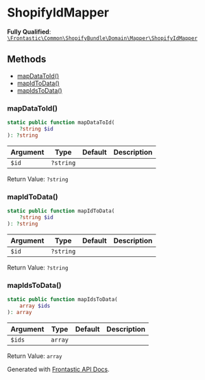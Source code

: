 #  ShopifyIdMapper

**Fully Qualified**: [`\Frontastic\Common\ShopifyBundle\Domain\Mapper\ShopifyIdMapper`](../../../../../src/php/ShopifyBundle/Domain/Mapper/ShopifyIdMapper.php)

## Methods

* [mapDataToId()](#mapdatatoid)
* [mapIdToData()](#mapidtodata)
* [mapIdsToData()](#mapidstodata)

### mapDataToId()

```php
static public function mapDataToId(
    ?string $id
): ?string
```

Argument|Type|Default|Description
--------|----|-------|-----------
`$id`|`?string`||

Return Value: `?string`

### mapIdToData()

```php
static public function mapIdToData(
    ?string $id
): ?string
```

Argument|Type|Default|Description
--------|----|-------|-----------
`$id`|`?string`||

Return Value: `?string`

### mapIdsToData()

```php
static public function mapIdsToData(
    array $ids
): array
```

Argument|Type|Default|Description
--------|----|-------|-----------
`$ids`|`array`||

Return Value: `array`

Generated with [Frontastic API Docs](https://github.com/FrontasticGmbH/apidocs).
